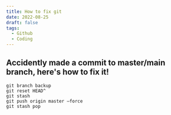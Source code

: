 ```yaml
---
title: How to fix git
date: 2022-08-25
draft: false
tags:
  - Github
  - Coding
---
```



## Accidently made a commit to master/main branch, here's how to fix it!


    git branch backup
    git reset HEAD^
    git stash
    git push origin master –force
    git stash pop
